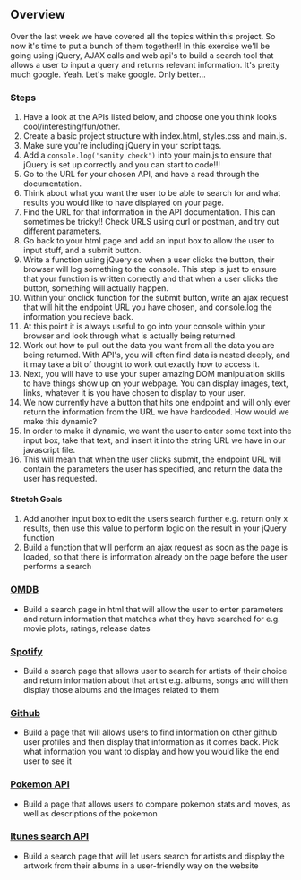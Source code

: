 ## Overview

Over the last week we have covered all the topics within this project. So now it's time to put a bunch of them together!! In this exercise we'll be going using jQuery, AJAX calls and web api's to build a search tool that allows a user to input a query and returns relevant information. It's pretty much google. Yeah. Let's make google. Only better...

### Steps

1. Have a look at the APIs listed below, and choose one you think looks cool/interesting/fun/other.
1. Create a basic project structure with index.html, styles.css and main.js.
1. Make sure you're including jQuery in your script tags.
1. Add a ```console.log('sanity check')``` into your main.js to ensure that jQuery is set up correctly and you can start to code!!!
1. Go to the URL for your chosen API, and have a read through the documentation.
1. Think about what you want the user to be able to search for and what results you would like to have displayed on your page.
1. Find the URL for that information in the API documentation. This can sometimes be tricky!! Check URLS using curl or postman, and try out different parameters.
1. Go back to your html page and add an input box to allow the user to input stuff, and a submit button.
1. Write a function using jQuery so when a user clicks the button, their browser will log something to the console. This step is just to ensure that your function is written correctly and that when a user clicks the button, something will actually happen.
1. Within your onclick function for the submit button, write an ajax request that will hit the endpoint URL you have chosen, and console.log the information you recieve back.
1. At this point it is always useful to go into your console within your browser and look through what is actually being returned.
1. Work out how to pull out the data you want from all the data you are being returned. With API's, you will often find data is nested deeply, and it may take a bit of thought to work out exactly how to access it.
1. Next, you will have to use your super amazing DOM manipulation skills to have things show up on your webpage. You can display images, text, links, whatever it is you have chosen to display to your user.
1. We now currently have a button that hits one endpoint and will only ever return the information from the URL we have hardcoded. How would we make this dynamic?
1. In order to make it dynamic, we want the user to enter some text into the input box, take that text, and insert it into the string URL we have in our javascript file.
1. This will mean that when the user clicks submit, the endpoint URL will contain the parameters the user has specified, and return the data the user has requested.


#### Stretch Goals

1. Add another input box to edit the users search further e.g. return only x results, then use this value to perform logic on the result in your jQuery function
1. Build a function that will perform an ajax request as soon as the page is loaded, so that there is information already on the page before the user performs a search

### [OMDB](http://www.omdbapi.com/)

- Build a search page in html that will allow the user to enter parameters and return information that matches what they have searched for e.g. movie plots, ratings, release dates

### [Spotify](https://developer.spotify.com/web-api/)

- Build a search page that allows user to search for artists of their choice and return information about that artist e.g. albums, songs and will then display those albums and the images related to them

### [Github](https://developer.github.com/v3/)

- Build a page that will allows users to find information on other github user profiles and then display that information as it comes back. Pick what information you want to display and how you would like the end user to see it

### [Pokemon API](http://pokeapi.co/)

- Build a page that allows users to compare pokemon stats and moves, as well as descriptions of the pokemon

### [Itunes search API](https://www.apple.com/itunes/affiliates/resources/documentation/itunes-store-web-service-search-api.html#searchexamples)

- Build a search page that will let users search for artists and display the artwork from their albums in a user-friendly way on the website
